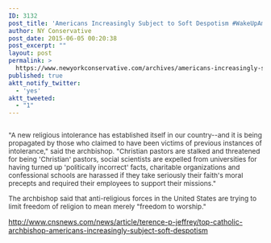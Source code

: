 ```yaml
---
ID: 3132
post_title: 'Americans Increasingly Subject to Soft Despotism #WakeUpAmerica #ReligousFreedom #ProudAmerican'
author: NY Conservative
post_date: 2015-06-05 00:20:38
post_excerpt: ""
layout: post
permalink: >
  https://www.newyorkconservative.com/archives/americans-increasingly-subject-to-soft-despotism-wakeupamerica-religousfreedom-proudamerican/
published: true
aktt_notify_twitter:
  - 'yes'
aktt_tweeted:
  - "1"
---
```

<p><img src="http://www.newyorkconservative.com/wp-content/uploads/2015/06/060515_0419_AmericansIn1.jpg" alt=""/>
	</p><p><span style="color:#333333; font-size:10pt">"A new religious intolerance has established itself in our country--and it is being propagated by those who claimed to have been victims of previous instances of intolerance," said the archbishop. "Christian pastors are stalked and threatened for being 'Christian' pastors, social scientists are expelled from universities for having turned up 'politically incorrect' facts, charitable organizations and confessional schools are harassed if they take seriously their faith's moral precepts and required their employees to support their missions."
</span></p><p><span style="color:#333333; font-size:10pt">The archbishop said that anti-religious forces in the United States are trying to limit freedom of religion to mean merely "freedom to worship."
</span></p><p><a href="http://www.cnsnews.com/news/article/terence-p-jeffrey/top-catholic-archbishop-americans-increasingly-subject-soft-despotism">http://www.cnsnews.com/news/article/terence-p-jeffrey/top-catholic-archbishop-americans-increasingly-subject-soft-despotism</a>
	</p>